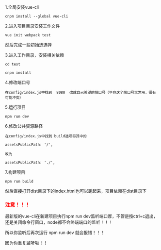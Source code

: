 1.全局安装vue-cli

```
cnpm install --global vue-cli
```
2.进入项目目录安装工作文件

```
vue init webpack test
```
然后完成一些初始选选择

3.进入工作目录，安装相关依赖

```
cd test

cnpm install
```
4.修改端口号

```
在config/index.js中找到  8080  改成自己希望的端口号（毕竟这个端口号太常用，很有可能冲突）
```
5.运行项目

```
npm run dev
```

6.修改公共资源路径

```
在config/index.js中找到 build选项将其中的

assetsPublicPath: '/',

改为

assetsPublicPath: './',
```

7.构建项目

```
npm run build
```

然后直接打开dist目录下的index.html也可以跑起来，项目依赖在dist目录下

<h3 style="color:red;">注意！！！</h3>
最新版的vue-cli在新建项目执行npm run dev监听端口厚，不管是按ctrl+c退出，还是关闭命令行窗口，node都不会终端端口的监听！！！

所以你监听后再次运行 npm run dev 就会报错！！！

因为你重复监听啦！！
